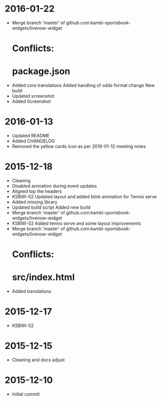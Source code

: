 2016-01-22
==========

  * Merge branch 'master' of github.com:kambi-sportsbook-widgets/livenow-widget
    # Conflicts:
    #    package.json
  * Added core translations
    Added handling of odds format change
    New build
  * Updated screenshot
  * Added Screenshot

2016-01-13
==========

  * Updated README
  * Added CHANGELOG
  * Removed the yellow cards icon as per 2016-01-12 meeting notes

2015-12-18
==========

  * Cleaning
  * Disabled animation during event updates
  * Aligned top the headers
  * KSBWI-52 Updated layout and added blink animation for Tennis serve
  * Added missing library
  * Updated build script
    Added new build
  * Merge branch 'master' of github.com:kambi-sportsbook-widgets/livenow-widget
  * KSBWI-52 Added tennis serve and some layout improvements
  * Merge branch 'master' of github.com:kambi-sportsbook-widgets/livenow-widget
    # Conflicts:
    #    src/index.html
  * Added translations

2015-12-17
==========

  * KSBWI-52

2015-12-15
==========

  * Cleaning and docs adjust

2015-12-10
==========

  * Initial commit
